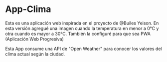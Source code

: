 # App-Clima

Esta es una aplicación web inspirada en el proyecto de @Builes Yeison. 
En esta versión agregué una imagen cuando la temperatura en menor a 0°C y otra cuando es mayor a 30°C.
También la configuré para que sea PWA (Aplicación Web Progresiva) 

Esta App consume una API de "Open Weather" para conocer los valores del clima actual según la ciudad.
